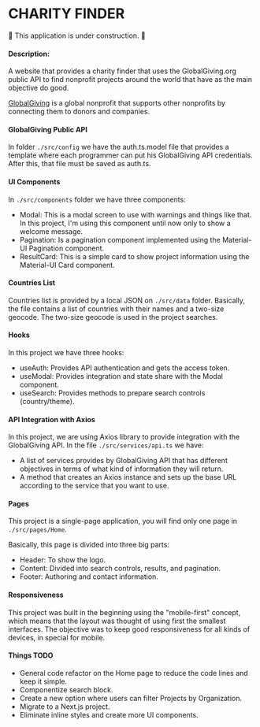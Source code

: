# CHARITY FINDER

:construction: This application is under construction. :construction:

#### Description:

A website that provides a charity finder that uses the GlobalGiving.org public API to find nonprofit projects around the world that have as the main objective do good.

[GlobalGiving](https://globalgiving.org) is a global nonprofit that supports other nonprofits by connecting them to donors and companies.

#### GlobalGiving Public API

In folder `./src/config` we have the auth.ts.model file that provides a template where each programmer can put his GlobalGiving API credentials. After this, that file must be saved as auth.ts.


#### UI Components

In `./src/components` folder we have three components:

- Modal: This is a modal screen to use with warnings and things like that. In this project, I'm using this component until now only to show a welcome message.
- Pagination: Is a pagination component implemented using the Material-UI Pagination component.
- ResultCard: This is a simple card to show project information using the Material-UI Card component.


#### Countries List

Countries list is provided by a local JSON on `./src/data` folder. Basically, the file contains a list of countries with their names and a two-size geocode. The two-size geocode is used in the project searches.

#### Hooks

In this project we have three hooks:

- useAuth: Provides API authentication and gets the access token.
- useModal: Provides integration and state share with the Modal component.
- useSearch: Provides methods to prepare search controls (country/theme).

#### API Integration with Axios

In this project, we are using Axios library to provide integration with the GlobalGiving API. In the file `./src/services/api.ts` we have:

- A list of services provides by GlobalGiving API that has different objectives in terms of what kind of information they will return.
- A method that creates an Axios instance and sets up the base URL according to the service that you want to use.

#### Pages

This project is a single-page application, you will find only one page in `./src/pages/Home`.

Basically, this page is divided into three big parts:

- Header: To show the logo.
- Content: Divided into search controls, results, and pagination.
- Footer: Authoring and contact information.

#### Responsiveness

This project was built in the beginning using the "mobile-first" concept, which means that the layout was thought of using first the smallest interfaces. The objective was to keep good responsiveness for all kinds of devices, in special for mobile.

#### Things TODO

- General code refactor on the Home page to reduce the code lines and keep it simple.
- Componentize search block.
- Create a new option where users can filter Projects by Organization.
- Migrate to a Next.js project.
- Eliminate inline styles and create more UI components.
